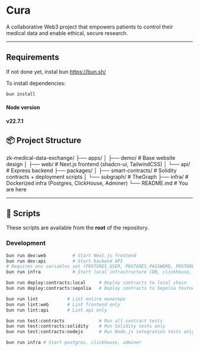 # Cura

A collaborative Web3 project that empowers patients to control their medical data and enable ethical, secure research.

---

## Requirements

If not done yet, instal bun
https://bun.sh/

To install dependencies:

```bash
bun install
```

#### Node version
#### v22.7.1


## 📦 Project Structure

zk-medical-data-exchange/
├── apps/
│ ├── demo/ # Base website design
│ ├── web/ # Next.js frontend (shadcn-ui, TailwindCSS)
│ └── api/ # Express backend
├── packages/
│ ├── smart-contracts/ # Solidity contracts + deployment scripts
│ └── subgraph/ # TheGraph
├── infra/ # Dockerized infra (Postgres, ClickHouse, Adminer)
└── README.md # You are here

---

## 🚀 Scripts

These scripts are available from the **root** of the repository.

### Development

```bash
bun run dev:web          # Start Next.js frontend
bun run dev:api          # Start backend API
# Requires env variables set (POSTGRES_USER, POSTGRES_PASSWORD, POSTGRES_DB)
bun run infra            # Start local infrastructure (DB, clickhouse, adminer)

bun run deploy:contracts:local     # Deploy contracts to local chain
bun run deploy:contracts:sepolia   # Deploy contracts to Sepolia testnet

bun run lint           # Lint entire monorepo
bun run lint:web       # Lint frontend only
bun run lint:api       # Lint api only

bun run test:contracts             # Run all contract tests
bun run test:contracts:solidity    # Run Solidity tests only
bun run test:contracts:nodejs      # Run Node.js integration tests only

bun run infra # Start postgres, clickhouse, adminer
```

